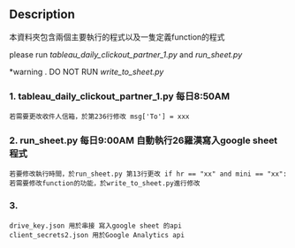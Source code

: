 ## Description


本資料夾包含兩個主要執行的程式以及一隻定義function的程式

please run *tableau_daily_clickout_partner_1.py* and *run_sheet.py*

*warning . DO NOT RUN *write_to_sheet.py*

### 1. tableau_daily_clickout_partner_1.py 每日8:50AM 
    若需要更改收件人信箱，於第236行修改 msg['To'] = xxx

### 2. run_sheet.py 每日9:00AM 自動執行26羅漢寫入google sheet 程式
    若要修改執行時間，於run_sheet.py 第13行更改 if hr == "xx" and mini == "xx":
    若需要修改function的功能，於write_to_sheet.py進行修改

### 3. 
    drive_key.json 用於串接 寫入google sheet 的api
    client_secrets2.json 用於Google Analytics api 
